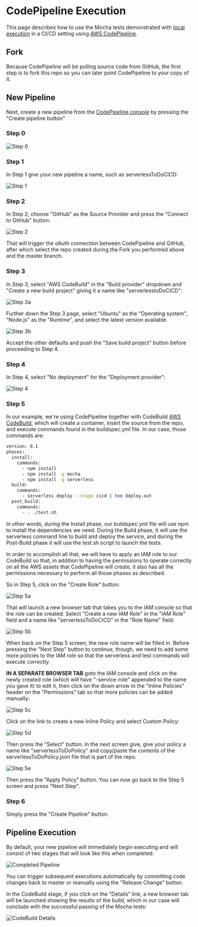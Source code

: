 # CodePipeline Execution
This page describes how to use the Mocha tests demonstrated with [local execution](local.md) in a CI/CD setting using [AWS CodePipeline](https://aws.amazon.com/codepipeline/).

## Fork
Because CodePipeline will be pulling source code from GitHub, the first step is to fork this repo so you can later point CodePipeline to your copy of it.

## New Pipeline
Next, create a new pipeline from the [CodePipeline console](https://console.aws.amazon.com/codepipeline/home?region=us-east-1#/dashboard) by pressing the "Create pipeline button"

### Step 0
![Step 0](/img/codePipelineStep0.jpg)

### Step 1
In Step 1 give your new pipeline a name, such as serverlessToDoCICD:

![Step 1](/img/codePipelineStep1.jpg)

### Step 2
In Step 2, choose "GitHub" as the Source Provider and press the "Connect to GitHub" button:

![Step 2](/img/codePipelineStep2.jpg)

That will trigger the oAuth connection between CodePipeline and GitHub, after which select the repo created during the Fork you performed above and the master branch.

### Step 3
In Step 3, select "AWS CodeBuild" in the "Build provider" dropdown and "Create a new build project" giving it a name like "serverlesstoDoCICD":

![Step 3a](/img/codePipelineStep3a.jpg)

Further down the Step 3 page, select "Ubuntu" as the "Operating system", "Node.js" as the "Runtime", and select the latest version available.  

![Step 3b](/img/codePipelineStep3b.jpg)

Accept the other defaults and push the "Save build project" button before proceeding to Step 4.

### Step 4
In Step 4, select "No deployment" for the "Deployment provider":

![Step 4](/img/codePipelineStep4.jpg)

### Step 5
In our example, we're using CodePipeline together with CodeBuild [AWS CodeBuild](https://aws.amazon.com/codebuild/), which will create a container, insert the source from the repo, and execute commands found in the buildspec.yml file.  In our case, those commands are:

```bash
version: 0.1
phases:
  install:
    commands:
      - npm install
      - npm install -g mocha
      - npm install -g serverless
  build:
    commands:
      - serverless deploy --stage cicd | tee deploy.out 
  post_build:
    commands:
      - . ./test.sh
```

In other words, during the Install phase, our buildspec.yml file will use npm to install the dependencies we need.  During the Build phase, it will use the serverless command line to build and deploy the service, and during the Post-Build phase it will use the test.sh script to launch the tests.

In order to accomplish all that, we will have to apply an IAM role to our CodeBuild so that, in addition to having the permissions to operate correctly on all the AWS assets that CodePipeline will create, it also has all the permissions necessary to perform all those phases as described.  

So in Step 5, click on the "Create Role" button:

![Step 5a](/img/codePipelineStep5a.jpg)

That will launch a new browser tab that takes you to the IAM console so that the role can be created.  Select "Create a new IAM Role" in the "IAM Role" field and a name like "serverlessToDoCICD" in the "Role Name" field:

![Step 5b](/img/codePipelineStep5b.jpg)

When back on the Step 5 screen, the new role name will be filled in.  Before pressing the "Next Step" button to continue, though, we need to add some more policies to the IAM role so that the serverless and test commands will execute correctly.

**IN A SEPARATE BROWSER TAB** goto the IAM console and click on the newly created role (which will have "-service-role" appended to the name you gave it) to edit it, then click on the down arrow in the "Inline Policies" header on the "Permissions" tab so that more policies can be added manually:

![Step 5c](/img/codePipelineStep5c.jpg)

Click on the link to create a new Inline Policy and select Custom Policy:

![Step 5d](/img/codePipelineStep5d.jpg)

Then press the "Select" button.  In the next screen give, give your policy a name like "serverlessToDoPolicy" and copy/paste the contents of the serverlessToDoPolicy.json file that is part of the repo.

![Step 5e](/img/codePipelineStep5e.jpg)

Then press the "Apply Policy" button.  You can now go back to the Step 5 screen and press "Next Step".

### Step 6
Simply press the "Create Pipeline" button.

## Pipeline Execution
By default, your new pipeline will immediately begin executing and will consist of two stages that will look like this when completed:

![Completed Pipeline](/img/completedPipeline.jpg)

You can trigger subsequent executions automatically by committing code changes back to master or manually using the "Release Change" button.

In the CodeBuild stage, if you click on the "Details" link, a new browser tab will be launched showing the results of the build, which in our case will conclude with the successful passing of the Mocha tests:

![CodeBuild Details](/img/codeBuildDetails.jpg)


